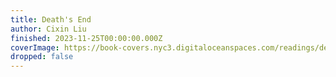 ```yaml
---
title: Death's End
author: Cixin Liu
finished: 2023-11-25T00:00:00.000Z
coverImage: https://book-covers.nyc3.digitaloceanspaces.com/readings/deaths-end-01.jpg
dropped: false
---
```


